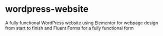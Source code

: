 # wordpress-website
A fully functional WordPress website using Elementor for webpage design from start to finish and Fluent Forms for a fully functional form
